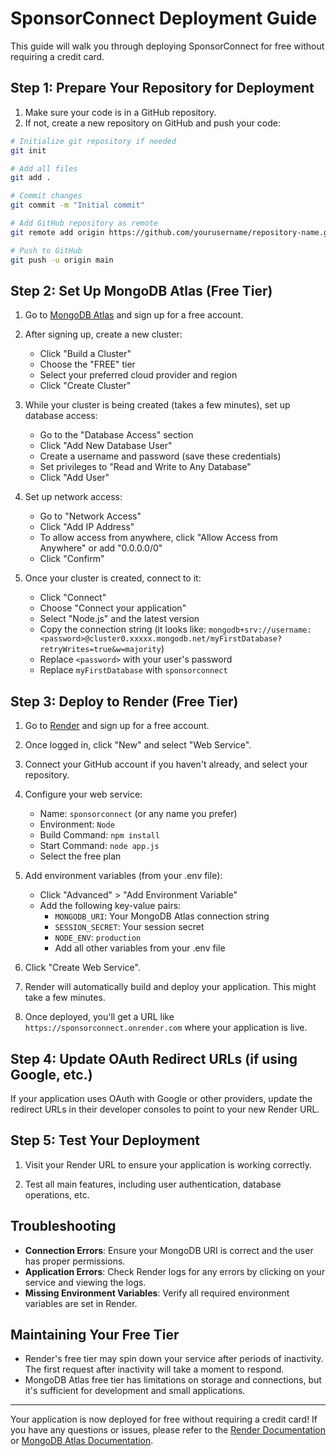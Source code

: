 # SponsorConnect Deployment Guide

This guide will walk you through deploying SponsorConnect for free without requiring a credit card.

## Step 1: Prepare Your Repository for Deployment

1. Make sure your code is in a GitHub repository.
2. If not, create a new repository on GitHub and push your code:

```bash
# Initialize git repository if needed
git init

# Add all files
git add .

# Commit changes
git commit -m "Initial commit"

# Add GitHub repository as remote
git remote add origin https://github.com/yourusername/repository-name.git

# Push to GitHub
git push -u origin main
```

## Step 2: Set Up MongoDB Atlas (Free Tier)

1. Go to [MongoDB Atlas](https://www.mongodb.com/cloud/atlas) and sign up for a free account.

2. After signing up, create a new cluster:
   - Click "Build a Cluster"
   - Choose the "FREE" tier
   - Select your preferred cloud provider and region
   - Click "Create Cluster"

3. While your cluster is being created (takes a few minutes), set up database access:
   - Go to the "Database Access" section
   - Click "Add New Database User"
   - Create a username and password (save these credentials)
   - Set privileges to "Read and Write to Any Database"
   - Click "Add User"

4. Set up network access:
   - Go to "Network Access"
   - Click "Add IP Address"
   - To allow access from anywhere, click "Allow Access from Anywhere" or add "0.0.0.0/0"
   - Click "Confirm"

5. Once your cluster is created, connect to it:
   - Click "Connect"
   - Choose "Connect your application"
   - Select "Node.js" and the latest version
   - Copy the connection string (it looks like: `mongodb+srv://username:<password>@cluster0.xxxxx.mongodb.net/myFirstDatabase?retryWrites=true&w=majority`)
   - Replace `<password>` with your user's password
   - Replace `myFirstDatabase` with `sponsorconnect`

## Step 3: Deploy to Render (Free Tier)

1. Go to [Render](https://render.com/) and sign up for a free account.

2. Once logged in, click "New" and select "Web Service".

3. Connect your GitHub account if you haven't already, and select your repository.

4. Configure your web service:
   - Name: `sponsorconnect` (or any name you prefer)
   - Environment: `Node`
   - Build Command: `npm install`
   - Start Command: `node app.js`
   - Select the free plan

5. Add environment variables (from your .env file):
   - Click "Advanced" > "Add Environment Variable"
   - Add the following key-value pairs:
     - `MONGODB_URI`: Your MongoDB Atlas connection string
     - `SESSION_SECRET`: Your session secret
     - `NODE_ENV`: `production`
     - Add all other variables from your .env file

6. Click "Create Web Service".

7. Render will automatically build and deploy your application. This might take a few minutes.

8. Once deployed, you'll get a URL like `https://sponsorconnect.onrender.com` where your application is live.

## Step 4: Update OAuth Redirect URLs (if using Google, etc.)

If your application uses OAuth with Google or other providers, update the redirect URLs in their developer consoles to point to your new Render URL.

## Step 5: Test Your Deployment

1. Visit your Render URL to ensure your application is working correctly.

2. Test all main features, including user authentication, database operations, etc.

## Troubleshooting

- **Connection Errors**: Ensure your MongoDB URI is correct and the user has proper permissions.
- **Application Errors**: Check Render logs for any errors by clicking on your service and viewing the logs.
- **Missing Environment Variables**: Verify all required environment variables are set in Render.

## Maintaining Your Free Tier

- Render's free tier may spin down your service after periods of inactivity. The first request after inactivity will take a moment to respond.
- MongoDB Atlas free tier has limitations on storage and connections, but it's sufficient for development and small applications.

---

Your application is now deployed for free without requiring a credit card! If you have any questions or issues, please refer to the [Render Documentation](https://render.com/docs) or [MongoDB Atlas Documentation](https://docs.atlas.mongodb.com/).
